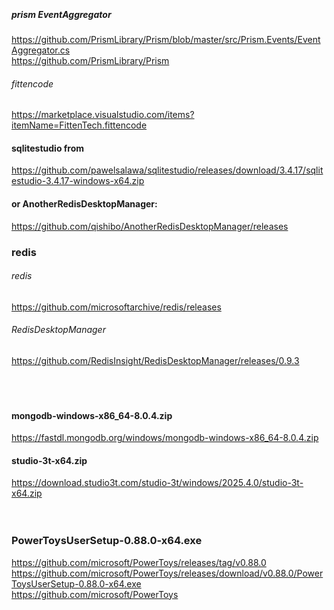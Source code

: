 <br>
<br>
<br>
<br>
<br>
<br>
<br>

##### prism EventAggregator
https://github.com/PrismLibrary/Prism/blob/master/src/Prism.Events/EventAggregator.cs
<br>
https://github.com/PrismLibrary/Prism
<br>

###### fittencode
https://marketplace.visualstudio.com/items?itemName=FittenTech.fittencode
<br>

#### sqlitestudio from 
https://github.com/pawelsalawa/sqlitestudio/releases/download/3.4.17/sqlitestudio-3.4.17-windows-x64.zip

#### or AnotherRedisDesktopManager:
https://github.com/qishibo/AnotherRedisDesktopManager/releases
<br>

### redis
###### redis
https://github.com/microsoftarchive/redis/releases
<br>

###### RedisDesktopManager
https://github.com/RedisInsight/RedisDesktopManager/releases/0.9.3
<br>
<br>
<br>
<br>
#### mongodb-windows-x86_64-8.0.4.zip
https://fastdl.mongodb.org/windows/mongodb-windows-x86_64-8.0.4.zip
<br>
#### studio-3t-x64.zip
https://download.studio3t.com/studio-3t/windows/2025.4.0/studio-3t-x64.zip
<br>
<br>
<br>
### PowerToysUserSetup-0.88.0-x64.exe
https://github.com/microsoft/PowerToys/releases/tag/v0.88.0
<br>
https://github.com/microsoft/PowerToys/releases/download/v0.88.0/PowerToysUserSetup-0.88.0-x64.exe
<br>
https://github.com/microsoft/PowerToys


